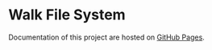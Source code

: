 # Walk File System

Documentation of this project are hosted on [GitHub Pages](https://kxue43.github.io/fs-walk/).
